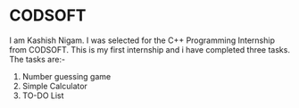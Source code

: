 # CODSOFT
I am Kashish Nigam. I was selected for the C++ Programming Internship from CODSOFT. This is my first internship and i have completed three tasks.
The tasks are:-
1) Number guessing game
2) Simple Calculator
3) TO-DO List
